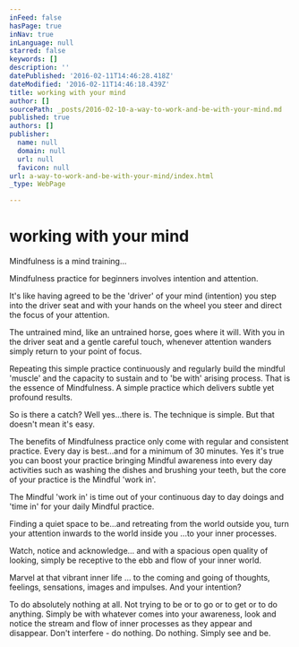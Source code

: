 ```yaml
---
inFeed: false
hasPage: true
inNav: true
inLanguage: null
starred: false
keywords: []
description: ''
datePublished: '2016-02-11T14:46:28.418Z'
dateModified: '2016-02-11T14:46:18.439Z'
title: working with your mind
author: []
sourcePath: _posts/2016-02-10-a-way-to-work-and-be-with-your-mind.md
published: true
authors: []
publisher:
  name: null
  domain: null
  url: null
  favicon: null
url: a-way-to-work-and-be-with-your-mind/index.html
_type: WebPage

---
```

# working with your mind

Mindfulness is a mind training...

Mindfulness practice for beginners involves intention and attention. 

It's like having agreed to be the 'driver' of your mind (intention) you  step into the driver seat and with your hands on the wheel you steer and direct the focus of your attention.  

The untrained mind, like an untrained horse, goes where it will. With you in the driver seat and a gentle careful touch, whenever attention wanders simply return to your point of focus. 

Repeating this simple practice continuously and regularly build the mindful 'muscle' and the capacity to sustain and to 'be with' arising process. That is the essence of Mindfulness. A simple practice which delivers subtle yet profound results. 

So is there a catch? Well yes...there is. The technique is simple. But that doesn't mean it's easy. 

The benefits of Mindfulness practice only come with regular and consistent practice. Every day is best...and for a minimum of 30 minutes. Yes it's true you can boost your practice bringing Mindful awareness into every day activities such as washing the dishes and brushing your teeth, but the core of your practice is the Mindful 'work in'. 

The Mindful 'work in' is time out of your continuous day to day doings and 'time in' for your daily Mindful practice. 

Finding a quiet space to be...and retreating from the world outside you, turn your attention inwards to the world inside you ...to your inner processes. 

Watch, notice and acknowledge... and with a spacious open quality of looking, simply be receptive to the ebb and flow of your inner world. 

Marvel at that vibrant inner life  ... to the coming and going of thoughts, feelings, sensations, images and impulses. And your intention? 

To do absolutely nothing at all. Not trying to be or to go or to get or to do anything. Simply be with whatever comes into your awareness, look and notice the stream and flow of inner processes as they appear and disappear. Don't interfere - do nothing.  Do nothing. Simply see and be.
